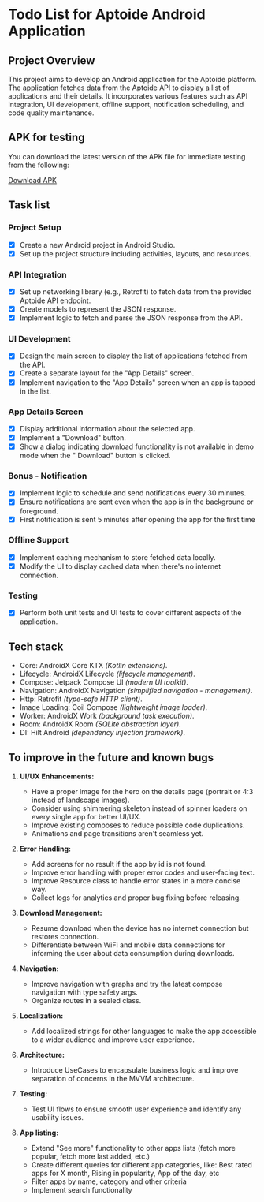 # Todo List for Aptoide Android Application

## Project Overview

This project aims to develop an Android application for the Aptoide platform. The application
fetches data from the Aptoide API to display a list of applications and their details. It
incorporates various features such as API integration, UI development, offline support, notification
scheduling, and code quality maintenance.

## APK for testing

You can download the latest version of the APK file for immediate testing from the following:

[Download APK](https://example.com/path/to/apk/file)

## Task list

### Project Setup

- [x] Create a new Android project in Android Studio.
- [x] Set up the project structure including activities, layouts, and resources.

### API Integration

- [x] Set up networking library (e.g., Retrofit) to fetch data from the provided Aptoide API
  endpoint.
- [x] Create models to represent the JSON response.
- [x] Implement logic to fetch and parse the JSON response from the API.

### UI Development

- [x] Design the main screen to display the list of applications fetched from the API.
- [x] Create a separate layout for the "App Details" screen.
- [x] Implement navigation to the "App Details" screen when an app is tapped in the list.

### App Details Screen

- [x] Display additional information about the selected app.
- [x] Implement a "Download" button.
- [X] Show a dialog indicating download functionality is not available in demo mode when the "
  Download" button is clicked.

### Bonus - Notification

- [x] Implement logic to schedule and send notifications every 30 minutes.
- [x] Ensure notifications are sent even when the app is in the background or foreground.
- [x] First notification is sent 5 minutes after opening the app for the first time

### Offline Support

- [x] Implement caching mechanism to store fetched data locally.
- [x] Modify the UI to display cached data when there's no internet connection.

### Testing

- [X] Perform both unit tests and UI tests to cover different aspects of the application.

## Tech stack

- Core: AndroidX Core KTX _(Kotlin extensions)_.
- Lifecycle: AndroidX Lifecycle _(lifecycle management)_.
- Compose: Jetpack Compose UI _(modern UI toolkit)_.
- Navigation: AndroidX Navigation _(simplified navigation - management)_.
- Http: Retrofit _(type-safe HTTP client)_.
- Image Loading: Coil Compose _(lightweight image loader)_.
- Worker: AndroidX Work _(background task execution)_.
- Room: AndroidX Room _(SQLite abstraction layer)_.
- DI: Hilt Android _(dependency injection framework)_.

## To improve in the future and known bugs

1. **UI/UX Enhancements:**
    - Have a proper image for the hero on the details page (portrait or 4:3 instead of landscape
      images).
    - Consider using shimmering skeleton instead of spinner loaders on every single app for better
      UI/UX.
    - Improve existing composes to reduce possible code duplications.
    - Animations and page transitions aren't seamless yet.

2. **Error Handling:**
    - Add screens for no result if the app by id is not found.
    - Improve error handling with proper error codes and user-facing text.
    - Improve Resource class to handle error states in a more concise way.
    - Collect logs for analytics and proper bug fixing before releasing.

3. **Download Management:**
    - Resume download when the device has no internet connection but restores connection.
    - Differentiate between WiFi and mobile data connections for informing the user about data
      consumption during downloads.

4. **Navigation:**
    - Improve navigation with graphs and try the latest compose navigation with type safety args.
    - Organize routes in a sealed class.

5. **Localization:**
    - Add localized strings for other languages to make the app accessible to a wider audience and
      improve user experience.

6. **Architecture:**
    - Introduce UseCases to encapsulate business logic and improve separation of concerns in the
      MVVM architecture.

7. **Testing:**
    - Test UI flows to ensure smooth user experience and identify any usability issues.

8. **App listing:**
    - Extend "See more" functionality to other apps lists (fetch more popular, fetch more last
      added, etc.)
    - Create different queries for different app categories, like: Best rated apps for X month,
      Rising in popularity, App of the day, etc
    - Filter apps by name, category and other criteria
    - Implement search functionality

